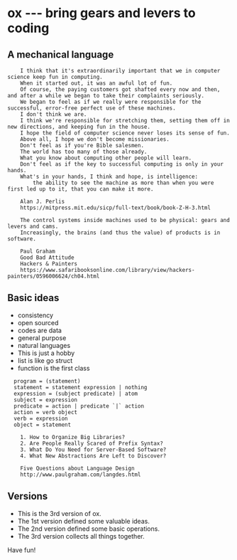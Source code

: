 # ox --- bring gears and levers to coding

## A mechanical language

```
    I think that it's extraordinarily important that we in computer science keep fun in computing.
    When it started out, it was an awful lot of fun.
    Of course, the paying customers got shafted every now and then, and after a while we began to take their complaints seriously.
    We began to feel as if we really were responsible for the successful, error-free perfect use of these machines.
    I don't think we are.
    I think we're responsible for stretching them, setting them off in new directions, and keeping fun in the house.
    I hope the field of computer science never loses its sense of fun.
    Above all, I hope we don't become missionaries.
    Don't feel as if you're Bible salesmen.
    The world has too many of those already.
    What you know about computing other people will learn.
    Don't feel as if the key to successful computing is only in your hands.
    What's in your hands, I think and hope, is intelligence:
        the ability to see the machine as more than when you were first led up to it, that you can make it more.

    Alan J. Perlis
    https://mitpress.mit.edu/sicp/full-text/book/book-Z-H-3.html
```

```
    The control systems inside machines used to be physical: gears and levers and cams.
    Increasingly, the brains (and thus the value) of products is in software.

    Paul Graham
    Good Bad Attitude
    Hackers & Painters
    https://www.safaribooksonline.com/library/view/hackers-painters/0596006624/ch04.html
```

## Basic ideas
- consistency
- open sourced
- codes are data
- general purpose
- natural languages
- This is just a hobby
- list is like go struct
- function is the first class

```
  program = (statement)
  statement = statement expression | nothing
  expression = (subject predicate) | atom
  subject = expression
  predicate = action | predicate `|` action
  action = verb object
  verb = expression
  object = statement
```

```
    1. How to Organize Big Libraries?
    2. Are People Really Scared of Prefix Syntax?
    3. What Do You Need for Server-Based Software?
    4. What New Abstractions Are Left to Discover?

    Five Questions about Language Design
    http://www.paulgraham.com/langdes.html
```

## Versions
- This is the 3rd version of ox.
- The 1st version defined some valuable ideas.
- The 2nd version defined some basic operations.
- The 3rd version collects all things together.

Have fun!
